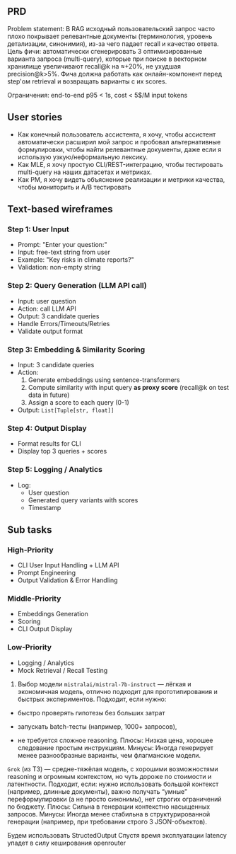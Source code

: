 ## **PRD**

Problem statement: В RAG исходный пользовательский запрос часто плохо покрывает релевантные документы (терминология,
уровень детализации, синонимия), из-за чего падает recall и качество ответа.
Цель фичи: автоматически сгенерировать 3 оптимизированные варианта запроса (multi-query), которые при поиске в векторном
хранилище увеличивают recall@k на ≈+20%, не ухудшая precision@k>5%. Фича должна работать как онлайн-компонент перед step'ом
retrieval и возвращать варианты с их scores.

Ограничения: end-to-end p95 < 1s, cost < 5$/M input tokens

## **User stories**

- Как конечный пользователь ассистента, я хочу, чтобы ассистент автоматически расширил мой запрос и пробовал
  альтернативные формулировки, чтобы найти релевантные документы, даже если я использую узкую/неформальную лексику.
- Как MLE, я хочу простую CLI/REST-интеграцию, чтобы тестировать multi-query на наших датасетах и метриках.
- Как PM, я хочу видеть объяснение реализации и метрики качества, чтобы мониторить и A/B тестировать

## **Text-based wireframes**

### **Step 1: User Input**

- Prompt: "Enter your question:"
- Input: free-text string from user
- Example: "Key risks in climate reports?"
- Validation: non-empty string

### **Step 2: Query Generation (LLM API call)**

- Input: user question
- Action: call LLM API
- Output: 3 candidate queries
- Handle Errors/Timeouts/Retries
- Validate output format

### **Step 3: Embedding & Similarity Scoring**

- Input: 3 candidate queries
- Action:
    1. Generate embeddings using sentence-transformers
    2. Compute similarity with input query **as proxy score** (recall@k on test data in future)
    3. Assign a score to each query (0-1)
- Output: ```List[Tuple[str, float]]```

### **Step 4: Output Display**
  - Format results for CLI
  - Display top 3 queries + scores

### **Step 5: Logging / Analytics**
  - Log:
      - User question
      - Generated query variants with scores
      - Timestamp

## **Sub tasks**
### High-Priority
- CLI User Input Handling + LLM API
- Prompt Engineering
- Output Validation & Error Handling

### Middle-Priority
- Embeddings Generation
- Scoring
- CLI Output Display

### Low-Priority
- Logging / Analytics
- Mock Retrieval / Recall Testing



1. Выбор модели
   ```mistralai/mistral-7b-instruct``` — лёгкая и экономичная модель, отлично подходит для прототипирования и быстрых
   экспериментов.
   Подходит, если нужно:

- быстро проверять гипотезы без больших затрат

- запускать batch-тесты (например, 1000+ запросов),

- не требуется сложное reasoning.
  Плюсы: Низкая цена, хорошее следование простым инструкциям.
  Минусы: Иногда генерирует менее разнообразные варианты, чем флагманские модели.

```Grok``` (из ТЗ) — средне-тяжёлая модель, с хорошими возможностями reasoning и огромным контекстом, но чуть дороже по
стоимости и латентности.
Подходит, если:
нужно использовать большой контекст (например, длинные документы),
важно получать “умные” переформулировки (а не просто синонимы),
нет строгих ограничений по бюджету.
Плюсы: Сильна в генерации контекстно насыщенных запросов.
Минусы: Иногда менее стабильна в структурированной генерации (например, при требовании строго 3 JSON-объектов).

Будем использовать StructedOutput
Спустя время эксплуатации latency упадет в силу кеширования openrouter